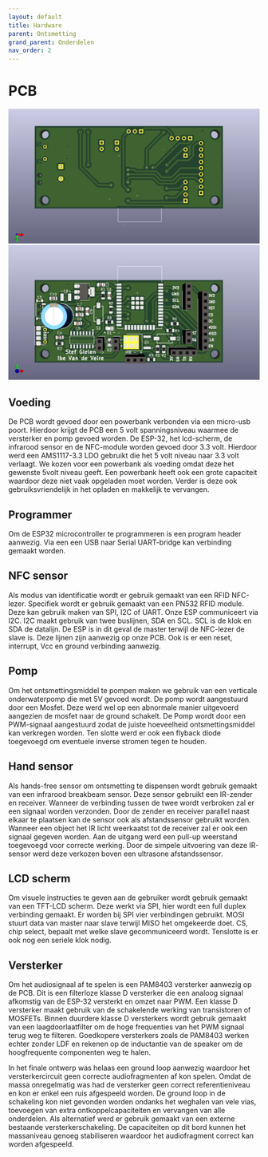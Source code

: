 ```yaml
---
layout: default
title: Hardware
parent: Ontsmetting
grand_parent: Onderdelen
nav_order: 2
---
```




# PCB


![](https://github.com/Ontsmettinator3000/main/blob/main/docs/PCB_3DviewBOTTOM.png?raw=true)
![](https://github.com/Ontsmettinator3000/main/blob/main/docs/PCB_3DviewTOP.png?raw=true)
## Voeding

De PCB wordt gevoed door een powerbank verbonden via een micro-usb poort. Hierdoor krijgt de PCB een 5 volt spanningsniveau waarmee de versterker en pomp gevoed worden. De ESP-32, het lcd-scherm, de infrarood sensor en de NFC-module worden gevoed door 3.3 volt. Hierdoor werd een AMS1117-3.3 LDO gebruikt die het 5 volt niveau naar 3.3 volt verlaagt. We kozen voor een powerbank als voeding omdat deze het gewenste 5volt niveau geeft. Een powerbank heeft ook een grote capaciteit waardoor deze niet vaak opgeladen moet worden. Verder is deze ook gebruiksvriendelijk in het opladen en makkelijk te vervangen.

## Programmer

Om de ESP32 microcontroller te programmeren is een program header aanwezig. Via een een USB naar Serial UART-bridge kan verbinding gemaakt worden. 

## NFC sensor

Als modus van identificatie wordt er gebruik gemaakt van een RFID NFC-lezer. Specifiek wordt er gebruik gemaakt van een PN532 RFID module. Deze kan gebruik maken van SPI, I2C of UART. Onze ESP communiceert via I2C. I2C maakt gebruik van twee buslijnen, SDA en SCL. SCL is de klok en SDA de datalijn. De ESP is in dit geval de master terwijl de NFC-lezer de slave is. Deze lijnen zijn aanwezig op onze PCB. Ook is er een reset, interrupt, Vcc en ground verbinding aanwezig. 

## Pomp

Om het ontsmettingsmiddel te pompen maken we gebruik van een verticale onderwaterpomp die met 5V gevoed wordt. De pomp wordt aangestuurd door een Mosfet. Deze werd wel op een abnormale manier uitgevoerd aangezien de mosfet naar de ground schakelt. De Pomp wordt door een PWM-signaal aangestuurd zodat de juiste hoeveelheid ontsmettingsmiddel kan verkregen worden. Ten slotte werd er ook een flyback diode toegevoegd om eventuele inverse stromen tegen te houden.

## Hand sensor

Als hands-free sensor om ontsmetting te dispensen wordt gebruik gemaakt van een infrarood breakbeam sensor. Deze sensor gebruikt een IR-zender en receiver. Wanneer de verbinding tussen de twee wordt verbroken zal er een signaal worden verzonden. Door de zender en receiver parallel naast elkaar te plaatsen kan de sensor ook als afstandssensor gebruikt worden. Wanneer een object het IR licht weerkaatst tot de receiver zal er ook een signaal gegeven worden. Aan de uitgang werd een pull-up weerstand toegevoegd voor correcte werking. Door de simpele uitvoering van deze IR-sensor werd deze verkozen boven een ultrasone afstandssensor.

## LCD scherm

Om visuele instructies te geven aan de gebruiker wordt gebruik gemaakt van een TFT-LCD scherm. Deze werkt via SPI, hier wordt een full duplex verbinding gemaakt. Er worden bij SPI vier verbindingen gebruikt. MOSI stuurt data van master naar slave terwijl MISO het omgekeerde doet. CS, chip select, bepaalt met welke slave gecommuniceerd wordt. Tenslotte is er ook nog een seriele klok nodig. 

## Versterker

Om het audiosignaal af te spelen is een PAM8403 versterker aanwezig op de PCB. Dit is een filterloze klasse D versterker die een analoog signaal afkomstig van de ESP-32 versterkt en omzet naar PWM. Een klasse D versterker maakt gebruik van de schakelende werking van transistoren of MOSFETs. Binnen duurdere klasse D versterkers wordt gebruik gemaakt van een laagdoorlaatfilter om de hoge frequenties van het PWM signaal terug weg te filteren. Goedkopere versterkers zoals de PAM8403 werken echter zonder LDF en rekenen op de inductantie van de speaker om de hoogfrequente componenten weg te halen.

In het finale ontwerp was helaas een ground loop aanwezig waardoor het versterkercircuit geen correcte audiofragmenten af kon spelen. Omdat de massa onregelmatig was had de versterker geen correct referentieniveau en kon er enkel een ruis afgespeeld worden. De ground loop in de schakeling kon niet gevonden worden ondanks het weghalen van vele vias, toevoegen van extra ontkoppelcapaciteiten en vervangen van alle onderdelen. Als alternatief werd er gebruik gemaakt van een externe bestaande versterkerschakeling. De capaciteiten op dit bord kunnen het massaniveau genoeg stabiliseren waardoor het audiofragment correct kan worden afgespeeld.

